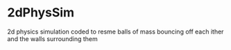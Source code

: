 # 2 d P h y s S i m  
 2d physics simulation coded to resme balls of mass bouncing off each ither and the walls
surrounding them